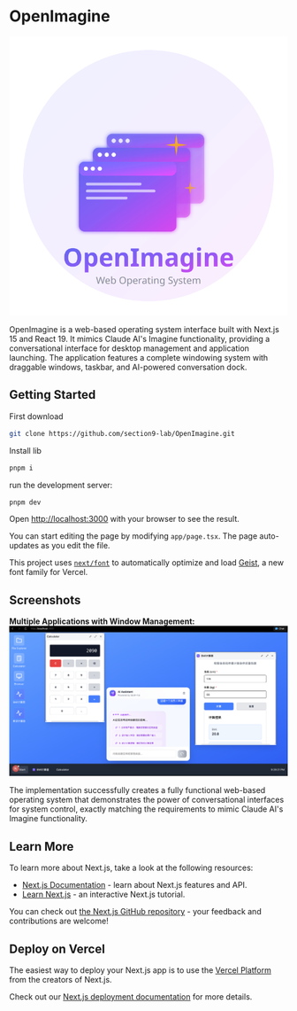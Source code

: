 # OpenImagine

![](./public/openimagine-logo.svg)

OpenImagine is a web-based operating system interface built with Next.js 15 and React 19. It mimics Claude AI's Imagine functionality, providing a conversational interface for desktop management and application launching. The application features a complete windowing system with draggable windows, taskbar, and AI-powered conversation dock.

## Getting Started

First download
```sh
git clone https://github.com/section9-lab/OpenImagine.git
```

Install lib
```sh 
pnpm i
```

run the development server:

```sh
pnpm dev
```

Open [http://localhost:3000](http://localhost:3000) with your browser to see the result.

You can start editing the page by modifying `app/page.tsx`. The page auto-updates as you edit the file.

This project uses [`next/font`](https://nextjs.org/docs/app/building-your-application/optimizing/fonts) to automatically optimize and load [Geist](https://vercel.com/font), a new font family for Vercel.

## Screenshots

**Multiple Applications with Window Management:**
![Full Demo](./public/demo.png)

The implementation successfully creates a fully functional web-based operating system that demonstrates the power of conversational interfaces for system control, exactly matching the requirements to mimic Claude AI's Imagine functionality.

## Learn More

To learn more about Next.js, take a look at the following resources:

- [Next.js Documentation](https://nextjs.org/docs) - learn about Next.js features and API.
- [Learn Next.js](https://nextjs.org/learn) - an interactive Next.js tutorial.

You can check out [the Next.js GitHub repository](https://github.com/vercel/next.js) - your feedback and contributions are welcome!

## Deploy on Vercel

The easiest way to deploy your Next.js app is to use the [Vercel Platform](https://vercel.com/new?utm_medium=default-template&filter=next.js&utm_source=create-next-app&utm_campaign=create-next-app-readme) from the creators of Next.js.

Check out our [Next.js deployment documentation](https://nextjs.org/docs/app/building-your-application/deploying) for more details.
